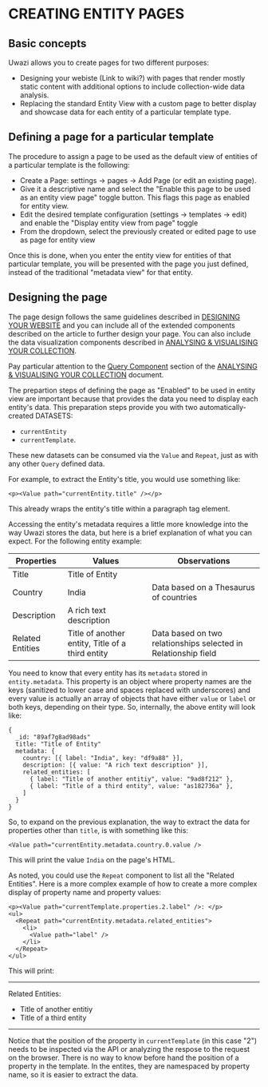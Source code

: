 # CREATING ENTITY PAGES

## Basic concepts

Uwazi allows you to create pages for two different purposes:

- Designing your webiste (Link to wiki?) with pages that render mostly static content with additional options to include collection-wide data analysis.
- Replacing the standard Entity View with a custom page to better display and showcase data for each entity of a particular template type.

## Defining a page for a particular template

The procedure to assign a page to be used as the default view of entities of a particular template is the following:

- Create a Page: settings -> pages -> Add Page (or edit an existing page).
- Give it a descriptive name and select the "Enable this page to be used as an entity view page" toggle button. This flags this page as enabled for entity view.
- Edit the desired template configuration (settings -> templates -> edit) and enable the "Display entity view from page" toggle
- From the dropdown, select the previously created or edited page to use as page for entity view

Once this is done, when you enter the entity view for entities of that particular template, you will be presented with the page you just defined, instead of the traditional "metadata view" for that entity.

## Designing the page

The page design follows the same guidelines described in [DESIGNING YOUR WEBSITE](https://uwazi.readthedocs.io/en/latest/admin-docs/designing-your-website.html#designing-your-website) and you can include all of the extended components described on the article to further design your page. You can also include the data visualization components described in [ANALYSING & VISUALISING YOUR COLLECTION](https://uwazi.readthedocs.io/en/latest/admin-docs/analysing-and-visualising-your-collection.html#analysing-visualising-your-collection).

Pay particular attention to the [Query Component](https://uwazi.readthedocs.io/en/latest/admin-docs/analysing-and-visualising-your-collection.html#query-component) section of the [ANALYSING & VISUALISING YOUR COLLECTION](https://uwazi.readthedocs.io/en/latest/admin-docs/analysing-and-visualising-your-collection.html#analysing-visualising-your-collection) document.

The prepartion steps of defining the page as "Enabled" to be used in entity view are important because that provides the data you need to display each entity's data. This preparation steps provide you with two automatically-created DATASETS:

- `currentEntity`
- `currentTemplate`.

These new datasets can be consumed via the `Value` and `Repeat`, just as with any other `Query` defined data.

For example, to extract the Entity's title, you would use something like:

```
<p><Value path="currentEntity.title" /></p>
```

This already wraps the entity's title within a paragraph tag element.

Accessing the entity's metadata requires a little more knowledge into the way Uwazi stores the data, but here is a brief explanation of what you can expect. For the following entity example:

| Properties       | Values                                           | Observations                                                   |
| ---------------- | ------------------------------------------------ | -------------------------------------------------------------- |
| Title            | Title of Entity                                  |                                                                |
| Country          | India                                            | Data based on a Thesaurus of countries                         |
| Description      | A rich text description                          |                                                                |
| Related Entities | Title of another entity, Title of a third entity | Data based on two relationships selected in Relationship field |

You need to know that every entity has its `metadata` stored in `entity.metadata`. This property is an object where property names are the keys (sanitized to lower case and spaces replaced with underscores) and every value is actually an array of objects that have either `value` or `label` or both keys, depending on their type. So, internally, the above entity will look like:

```
{
  _id: "89af7g8ad98ads"
  title: "Title of Entity"
  metadata: {
    country: [{ label: "India", key: "df9a88" }],
    description: [{ value: "A rich text description" }],
    related_entities: [
      { label: "Title of another entitiy", value: "9ad8f212" },
      { label: "Title of a third entity", value: "as182736a" },
    ]
  }
}
```

So, to expand on the previous explanation, the way to extract the data for properties other than `title`, is with something like this:

```
<Value path="currentEntity.metadata.country.0.value />
```

This will print the value `India` on the page's HTML.

As noted, you could use the `Repeat` component to list all the "Related Entities". Here is a more complex example of how to create a more complex display of property name and property values:

```
<p><Value path="currentTemplate.properties.2.label" />: </p>
<ul>
  <Repeat path="currentEntity.metadata.related_entities">
    <li>
      <Value path="label" />
    </li>
  </Repeat>
</ul>
```

This will print:

---

Related Entities:

- Title of another entitiy
- Title of a third entity

---

Notice that the position of the property in `currentTemplate` (in this case "2") needs to be inspected via the API or analyzing the respose to the request on the browser. There is no way to know before hand the position of a property in the template. In the entites, they are namespaced by property name, so it is easier to extract the data.
